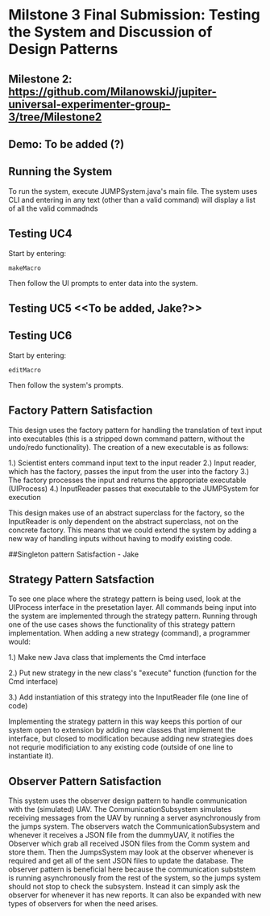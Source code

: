 # Milstone 3 Final Submission: Testing the System and Discussion of Design Patterns
## Milestone 2: https://github.com/MilanowskiJ/jupiter-universal-experimenter-group-3/tree/Milestone2
## Demo: To be added (?)
## Running the System
  To run the system, execute JUMPSystem.java's main file. The system uses CLI and entering in any text (other than a valid command) will display a list of all the valid commadnds


## Testing UC4
Start by entering:

    makeMacro
  
  Then follow the UI prompts to enter data into the system.
  
## Testing UC5 <<To be added, Jake?>>



## Testing UC6 
Start by entering:

    editMacro
    
Then follow the system's prompts.    
    
    
## Factory Pattern Satisfaction
This design uses the factory pattern for handling the translation of text input into executables (this is a stripped down command pattern, without the undo/redo functionality). The creation of a new executable is as follows:
  
  1.) Scientist enters command input text to the input reader
  2.) Input reader, which has the factory, passes the input from the user into the factory
  3.) The factory processes the input and returns the appropriate executable (UIProcess)
  4.) InputReader passes that executable to the JUMPSystem for execution

This design makes use of an abstract superclass for the factory, so the InputReader is only dependent on the abstract superclass, not on the concrete factory.  This means that we could extend the system by adding a new way of handling inputs without having to modify existing code.
  
##Singleton pattern Satisfaction - Jake
  
## Strategy Pattern Satsfaction
To see one place where the strategy pattern is being used, look at the UIProcess interface in the presetation layer.  All commands being input into the system are implemented through the strategy pattern.  Running through one of the use cases shows the functionality of this strategy pattern implementation.  When adding a new strategy (command), a programmer would:

  1.) Make new Java class that implements the Cmd interface


  2.) Put new strategy in the new class's "execute" function (function for the Cmd interface)


  3.) Add instantiation of this strategy into the InputReader file (one line of code)



Implementing the strategy pattern in this way keeps this portion of our system open to extension by adding new classes that implement the interface, but closed to modification because adding new strategies does not requrie modificiation to any existing code (outside of one line to instantiate it).


  
## Observer Pattern Satisfaction
This system uses the observer design pattern to handle communication with the (simulated) UAV. The CommunicationSubsystem simulates receiving messages from the UAV by running a server asynchronously from the jumps system. The observers watch the CommunicationSubsystem and whenever it receives a JSON file from the dummyUAV, it notifies the Observer which grab all received JSON files from the Comm system and store them. Then the JumpsSystem may look at the observer whenever is required and get all of the sent JSON files to update the database. The observer pattern is beneficial here because the communication subststem is running asynchronously from the rest of the system, so the jumps system should not stop to check the subsystem. Instead it can simply ask the observer for whenever it has new reports. It can also be expanded with new types of observers for when the need arises.


